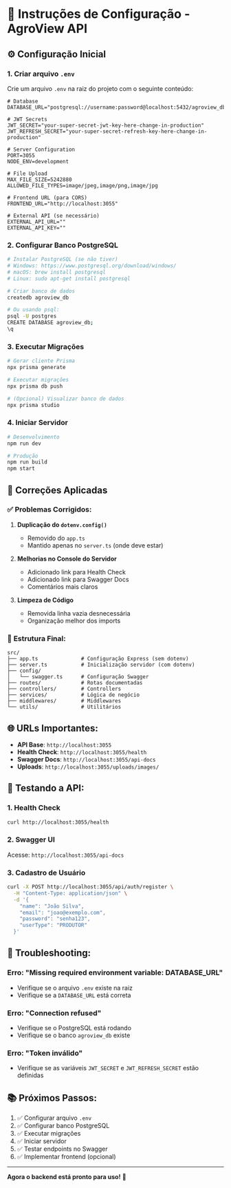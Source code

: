 # 🚀 Instruções de Configuração - AgroView API

## ⚙️ Configuração Inicial

### 1. Criar arquivo `.env`

Crie um arquivo `.env` na raiz do projeto com o seguinte conteúdo:

```env
# Database
DATABASE_URL="postgresql://username:password@localhost:5432/agroview_db"

# JWT Secrets
JWT_SECRET="your-super-secret-jwt-key-here-change-in-production"
JWT_REFRESH_SECRET="your-super-secret-refresh-key-here-change-in-production"

# Server Configuration
PORT=3055
NODE_ENV=development

# File Upload
MAX_FILE_SIZE=5242880
ALLOWED_FILE_TYPES=image/jpeg,image/png,image/jpg

# Frontend URL (para CORS)
FRONTEND_URL="http://localhost:3055"

# External API (se necessário)
EXTERNAL_API_URL=""
EXTERNAL_API_KEY=""
```

### 2. Configurar Banco PostgreSQL

```bash
# Instalar PostgreSQL (se não tiver)
# Windows: https://www.postgresql.org/download/windows/
# macOS: brew install postgresql
# Linux: sudo apt-get install postgresql

# Criar banco de dados
createdb agroview_db

# Ou usando psql:
psql -U postgres
CREATE DATABASE agroview_db;
\q
```

### 3. Executar Migrações

```bash
# Gerar cliente Prisma
npx prisma generate

# Executar migrações
npx prisma db push

# (Opcional) Visualizar banco de dados
npx prisma studio
```

### 4. Iniciar Servidor

```bash
# Desenvolvimento
npm run dev

# Produção
npm run build
npm start
```

## 🔧 Correções Aplicadas

### ✅ **Problemas Corrigidos:**

1. **Duplicação do `dotenv.config()`**
   - Removido do `app.ts`
   - Mantido apenas no `server.ts` (onde deve estar)

2. **Melhorias no Console do Servidor**
   - Adicionado link para Health Check
   - Adicionado link para Swagger Docs
   - Comentários mais claros

3. **Limpeza de Código**
   - Removida linha vazia desnecessária
   - Organização melhor dos imports

### 📁 **Estrutura Final:**

```
src/
├── app.ts              # Configuração Express (sem dotenv)
├── server.ts           # Inicialização servidor (com dotenv)
├── config/
│   └── swagger.ts      # Configuração Swagger
├── routes/             # Rotas documentadas
├── controllers/        # Controllers
├── services/           # Lógica de negócio
├── middlewares/        # Middlewares
└── utils/              # Utilitários
```

## 🌐 **URLs Importantes:**

- **API Base**: `http://localhost:3055`
- **Health Check**: `http://localhost:3055/health`
- **Swagger Docs**: `http://localhost:3055/api-docs`
- **Uploads**: `http://localhost:3055/uploads/images/`

## 🧪 **Testando a API:**

### 1. Health Check
```bash
curl http://localhost:3055/health
```

### 2. Swagger UI
Acesse: `http://localhost:3055/api-docs`

### 3. Cadastro de Usuário
```bash
curl -X POST http://localhost:3055/api/auth/register \
  -H "Content-Type: application/json" \
  -d '{
    "name": "João Silva",
    "email": "joao@exemplo.com",
    "password": "senha123",
    "userType": "PRODUTOR"
  }'
```

## 🚨 **Troubleshooting:**

### Erro: "Missing required environment variable: DATABASE_URL"
- Verifique se o arquivo `.env` existe na raiz
- Verifique se a `DATABASE_URL` está correta

### Erro: "Connection refused"
- Verifique se o PostgreSQL está rodando
- Verifique se o banco `agroview_db` existe

### Erro: "Token inválido"
- Verifique se as variáveis `JWT_SECRET` e `JWT_REFRESH_SECRET` estão definidas

## 📚 **Próximos Passos:**

1. ✅ Configurar arquivo `.env`
2. ✅ Configurar banco PostgreSQL
3. ✅ Executar migrações
4. ✅ Iniciar servidor
5. ✅ Testar endpoints no Swagger
6. ✅ Implementar frontend (opcional)

---

**Agora o backend está pronto para uso!** 🎉
